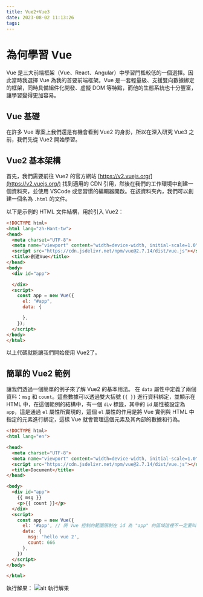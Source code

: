```yaml
---
title: Vue2+Vue3
date: 2023-08-02 11:13:26
tags:
---
```


# 為何學習 Vue

Vue 是三大前端框架（Vue、React、Angular）中學習門檻較低的一個選擇。因此當時我選擇 Vue 為我的首要前端框架。Vue 是一套輕量級、支援雙向數據綁定的框架，同時具備組件化開發、虛擬 DOM 等特點，而他的生態系統也十分豐富，讓學習變得更加容易。

<!-- more -->

## Vue 基礎

在許多 Vue 專案上我們還是有機會看到 Vue2 的身影，所以在深入研究 Vue3 之前，我們先從 Vue2 開始學習。
## Vue2 基本架構

首先，我們需要前往 Vue2 的官方網站 [https://v2.vuejs.org/](https://v2.vuejs.org/) 找到適用的 CDN 引用，然後在我們的工作環境中創建一個資料夾，並使用 VSCode 或您習慣的編輯器開啟。在該資料夾內，我們可以創建一個名為 `.html` 的文件。

以下是示例的 HTML 文件結構，用於引入 Vue2：

```html
<!DOCTYPE html>
<html lang="zh-Hant-tw">
<head>
  <meta charset="UTF-8">
  <meta name="viewport" content="width=device-width, initial-scale=1.0">
  <script src="https://cdn.jsdelivr.net/npm/vue@2.7.14/dist/vue.js"></script>
  <title>創建Vue</title>
</head>
<body>
  <div id="app">

  </div>
  <script>
    const app = new Vue({
      el: "#app",
      data: {

      },
    });
  </script>
</body>
</html>
```
以上代碼就能讓我們開始使用 Vue2了。
## 簡單的 Vue2 範例
讓我們透過一個簡單的例子來了解 Vue2 的基本用法。
在 `data` 屬性中定義了兩個資料：`msg` 和 `count`。這些數據可以透過雙大括號 `{{ }}` 進行資料綁定，並顯示在 HTML 中，在這個範例的結構中，有一個 `div` 標籤，其中的 `id` 屬性被設定為 `app`，這是通過 `el` 屬性所實現的，這個 `el` 屬性的作用是將 Vue 實例與 HTML 中指定的元素進行綁定，這樣 Vue 就會管理這個元素及其內部的數據和行為。
```html
<!DOCTYPE html>
<html lang="en">

<head>
  <meta charset="UTF-8">
  <meta name="viewport" content="width=device-width, initial-scale=1.0">
  <script src="https://cdn.jsdelivr.net/npm/vue@2.7.14/dist/vue.js"></script>
  <title>Document</title>
</head>

<body>
  <div id="app">
    {{ msg }}
    <p>{{ count }}</p>
  </div>
  <script>
    const app = new Vue({
      el: '#app', // 將 Vue 控制的範圍限制在 id 為 "app" 的區域這裡不一定要叫 app但需要與想被Vue控制範圍的id名稱一樣
      data: {
        msg: 'hello vue 2',
        count: 666
      },
    })
  </script>
</body>

</html>
```
執行解果：
![alt 執行解果](images/2023-0802.png)

